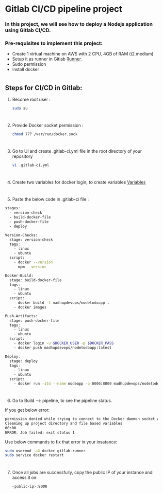 # Gitlab CI/CD pipeline project

### In this project, we will see how to deploy a Nodejs application using Gitlab CI/CD.

### Pre-requisites to implement this project:
-  Create 1 virtual machine on AWS with 2 CPU, 4GB of RAM (t2.medium)
- Setup it as runner in Gitlab <a href="https://github.com/DevMadhup/GitLab-Zero-to-Hero/blob/main/Day-4/README.md">Runner</a>.
- Sudo permission
- Install docker

#
## Steps for CI/CD in Gitlab:

1) Become root user :
    ```bash
    sudo su
    ```
#
2) Provide Docker socket permission : 
    ```bash
    chmod 777 /var/run/docker.sock
    ```
#
3) Go to UI and create .gitlab-ci.yml file in the root directory of your repository
    ```bash
    vi .gitlab-ci.yml
    ```

#
4) Create two variables for docker login, to create variables <a href="https://github.com/DevMadhup/GitLab-Zero-to-Hero/blob/main/Day-3/README.md">Variables</a>

#
5) Paste the below code in .gitlab-ci file :
```bash
stages:
  - version-check
  - build-docker-file
  - push-docker-file
  - deploy

Version-Checks:
  stage: version-check
  tags:
    - linux
    - ubuntu
  script:
    - docker --version
    - npm --version

Docker-Build:
  stage: build-docker-file
  tags:
    - linux
    - ubuntu
  script:
    - docker build -t madhupdevops/nodetodoapp .
    - docker images

Push-Artifacts:
  stage: push-docker-file
  tags:
    - linux
    - ubuntu
  script:
    - docker login -u $DOCKER_USER -p $DOCKER_PASS
    - docker push madhupdevops/nodetodoapp:latest

Deploy:
  stage: deploy
  tags:
    - linux
    - ubuntu
  script:
    - docker run -itd --name nodeapp -p 8000:8000 madhupdevops/nodetodoapp:latest
```

#
6) Go to Build --> pipeline, to see the pipeline status.

If you get below error:

```bash
permission denied while trying to connect to the Docker daemon socket at unix:///var/run/docker.sock: Post "http://%2Fvar%2Frun%2Fdocker.sock/v1.24/build?buildargs=%7B%7D&cachefrom=%5B%5D&cgroupparent=&cpuperiod=0&cpuquota=0&cpusetcpus=&cpusetmems=&cpushares=0&dockerfile=Dockerfile&labels=%7B%7D&memory=0&memswap=0&networkmode=default&rm=1&shmsize=0&t=node-app%3Alatest&target=&ulimits=null&version=1": dial unix /var/run/docker.sock: connect: permission denied
Cleaning up project directory and file based variables
00:00
ERROR: Job failed: exit status 1
```
Use below commands to fix that error in your insatance:

```bash
sudo usermod -aG docker gitlab-runner
sudo service docker restart
```

#
7) Once all jobs are successfully, copy the public IP of your instance and access it on 
    ```bash
    <public-ip>:8000
    ```

#
